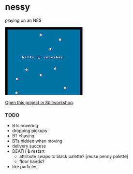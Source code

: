 nessy
=====

playing on an NES

![spaceboy image](https://raw.githubusercontent.com/TheRealMolen/nessy/master/spaceboy.gif)

[Open this project in 8bitworkshop](http://8bitworkshop.com/redir.html?platform=nes&githubURL=https%3A%2F%2Fgithub.com%2FTheRealMolen%2Fnessy&file=ex1.dasm).



### TODO
- BTs hovering
- dropping pickups
- BT chasing
- BTs hidden when moving
- delivery success
- DEATH & restart
    - attribute swaps to black palette? [reuse penny palette]
    - floor hands?
- like particles